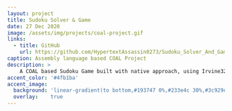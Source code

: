 ```yaml
---
layout: project
title: Sudoku Solver & Game
date: 27 Dec 2020
image: /assets/img/projects/coal-project.gif 
links:
  - title: GitHub
    url: https://github.com/HypertextAssassin0273/Sudoku_Solver_And_Game-COAL_Project
caption: Assembly language based COAL Project
description: >
    A COAL based Sudoku Game built with native approach, using Irvine32 lib.<br>
accent_color: '#4fb1ba'
accent_image:
  background: 'linear-gradient(to bottom,#193747 0%,#233e4c 30%,#3c929e 50%,#d5d5d4 70%,#cdccc8 100%)'
  overlay:    true
---
```

